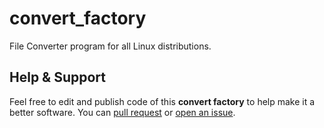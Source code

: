 # convert_factory
File Converter program for all Linux distributions.

## Help & Support
Feel free to edit and publish code of this **convert factory** to help make it a better software. You can [pull request](https://github.com/abanoub-hanna/convert_factory/pulls) or [open an issue](https://github.com/abanoub-hanna/convert_factory/issues).

